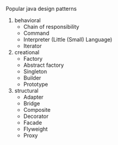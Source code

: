 Popular java design patterns 

1. behavioral 
	- Chain of responsibility
	- Command
	- Interpreter (Little (Small) Language)
	- Iterator
2. creational 
	- Factory
	- Abstract factory
	- Singleton
	- Builder
	- Prototype
3. structural 
	- Adapter
	- Bridge
	- Composite
	- Decorator
	- Facade
	- Flyweight
	- Proxy
